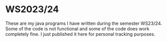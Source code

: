 # WS2023/24

These are my java programs I have written during the semester WS23/24.
Some of the code is not functional and some of the code does work completely fine.
I just published it here for personal tracking purposes.
